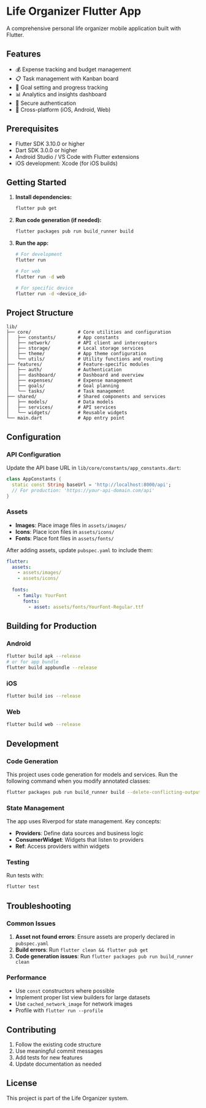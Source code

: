 # Life Organizer Flutter App

A comprehensive personal life organizer mobile application built with Flutter.

## Features

- 💰 Expense tracking and budget management
- 📋 Task management with Kanban board
- 🎯 Goal setting and progress tracking
- 📊 Analytics and insights dashboard
- 🔐 Secure authentication
- 📱 Cross-platform (iOS, Android, Web)

## Prerequisites

- Flutter SDK 3.10.0 or higher
- Dart SDK 3.0.0 or higher
- Android Studio / VS Code with Flutter extensions
- iOS development: Xcode (for iOS builds)

## Getting Started

1. **Install dependencies:**
   ```bash
   flutter pub get
   ```

2. **Run code generation (if needed):**
   ```bash
   flutter packages pub run build_runner build
   ```

3. **Run the app:**
   ```bash
   # For development
   flutter run
   
   # For web
   flutter run -d web
   
   # For specific device
   flutter run -d <device_id>
   ```

## Project Structure

```
lib/
├── core/                 # Core utilities and configuration
│   ├── constants/        # App constants
│   ├── network/          # API client and interceptors
│   ├── storage/          # Local storage services
│   ├── theme/            # App theme configuration
│   └── utils/            # Utility functions and routing
├── features/             # Feature-specific modules
│   ├── auth/             # Authentication
│   ├── dashboard/        # Dashboard and overview
│   ├── expenses/         # Expense management
│   ├── goals/            # Goal planning
│   └── tasks/            # Task management
├── shared/               # Shared components and services
│   ├── models/           # Data models
│   ├── services/         # API services
│   └── widgets/          # Reusable widgets
└── main.dart             # App entry point
```

## Configuration

### API Configuration

Update the API base URL in `lib/core/constants/app_constants.dart`:

```dart
class AppConstants {
  static const String baseUrl = 'http://localhost:8000/api';
  // For production: 'https://your-api-domain.com/api'
}
```

### Assets

- **Images**: Place image files in `assets/images/`
- **Icons**: Place icon files in `assets/icons/`
- **Fonts**: Place font files in `assets/fonts/`

After adding assets, update `pubspec.yaml` to include them:

```yaml
flutter:
  assets:
    - assets/images/
    - assets/icons/
  
  fonts:
    - family: YourFont
      fonts:
        - asset: assets/fonts/YourFont-Regular.ttf
```

## Building for Production

### Android
```bash
flutter build apk --release
# or for app bundle
flutter build appbundle --release
```

### iOS
```bash
flutter build ios --release
```

### Web
```bash
flutter build web --release
```

## Development

### Code Generation

This project uses code generation for models and services. Run the following command when you modify annotated classes:

```bash
flutter packages pub run build_runner build --delete-conflicting-outputs
```

### State Management

The app uses Riverpod for state management. Key concepts:

- **Providers**: Define data sources and business logic
- **ConsumerWidget**: Widgets that listen to providers
- **Ref**: Access providers within widgets

### Testing

Run tests with:
```bash
flutter test
```

## Troubleshooting

### Common Issues

1. **Asset not found errors**: Ensure assets are properly declared in `pubspec.yaml`
2. **Build errors**: Run `flutter clean && flutter pub get`
3. **Code generation issues**: Run `flutter packages pub run build_runner clean`

### Performance

- Use `const` constructors where possible
- Implement proper list view builders for large datasets
- Use `cached_network_image` for network images
- Profile with `flutter run --profile`

## Contributing

1. Follow the existing code structure
2. Use meaningful commit messages
3. Add tests for new features
4. Update documentation as needed

## License

This project is part of the Life Organizer system.
